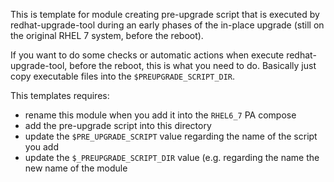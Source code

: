 This is template for module creating pre-upgrade script that is executed by
redhat-upgrade-tool during an early phases of the in-place upgrade (still on the
original RHEL 7 system, before the reboot).

If you want to do some checks or automatic actions when execute
redhat-upgrade-tool, before the reboot, this is what you need to do.
Basically just copy executable files into the `$PREUPGRADE_SCRIPT_DIR`.

This templates requires:
  - rename this module when you add it into the `RHEL6_7` PA compose
  - add the pre-upgrade script into this directory
  - update the `$PRE_UPGRADE_SCRIPT` value regarding the name of the script
    you add
  - update the `$_PREUPGRADE_SCRIPT_DIR` value (e.g. regarding the name the new
    name of the module
